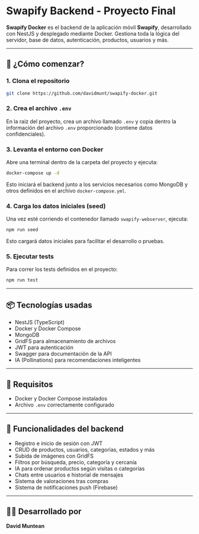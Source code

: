 # Swapify Backend - Proyecto Final

**Swapify Docker** es el backend de la aplicación móvil **Swapify**, desarrollado con NestJS y desplegado mediante Docker. Gestiona toda la lógica del servidor, base de datos, autenticación, productos, usuarios y más.

---

## 🚀 ¿Cómo comenzar?

### 1. Clona el repositorio

```bash
git clone https://github.com/davidmunt/swapify-docker.git
```

### 2. Crea el archivo `.env`

En la raíz del proyecto, crea un archivo llamado `.env` y copia dentro la información del archivo `.env` proporcionado (contiene datos confidenciales).

### 3. Levanta el entorno con Docker

Abre una terminal dentro de la carpeta del proyecto y ejecuta:

```bash
docker-compose up -d
```

Esto iniciará el backend junto a los servicios necesarios como MongoDB y otros definidos en el archivo `docker-compose.yml`.

### 4. Carga los datos iniciales (seed)

Una vez esté corriendo el contenedor llamado `swapify-webserver`, ejecuta:

```bash
npm run seed
```

Esto cargará datos iniciales para facilitar el desarrollo o pruebas.

### 5. Ejecutar tests

Para correr los tests definidos en el proyecto:

```bash
npm run test
```

---

## 📦 Tecnologías usadas

- NestJS (TypeScript)
- Docker y Docker Compose
- MongoDB
- GridFS para almacenamiento de archivos
- JWT para autenticación
- Swagger para documentación de la API
- IA (Pollinations) para recomendaciones inteligentes

---

## 📌 Requisitos

- Docker y Docker Compose instalados
- Archivo `.env` correctamente configurado

---

## 🔐 Funcionalidades del backend

- Registro e inicio de sesión con JWT
- CRUD de productos, usuarios, categorías, estados y más
- Subida de imágenes con GridFS
- Filtros por búsqueda, precio, categoría y cercanía
- IA para ordenar productos según visitas o categorías
- Chats entre usuarios e historial de mensajes
- Sistema de valoraciones tras compras
- Sistema de notificaciones push (Firebase)

---

## 🧑‍💻 Desarrollado por

**David Muntean**
